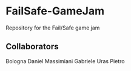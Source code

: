 # FailSafe-GameJam
 Repository for the Fail/Safe game jam

## Collaborators
Bologna Daniel
Massimiani Gabriele
Uras Pietro
